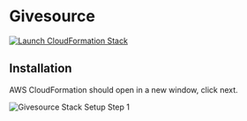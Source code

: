 # Givesource

[![Launch CloudFormation Stack](https://s3.amazonaws.com/cloudformation-examples/cloudformation-launch-stack.png)](https://console.aws.amazon.com/cloudformation/home?region=us-west-2#/stacks/new?stackName=Givesource&templateURL=https://s3-us-west-2.amazonaws.com/givesource-cj/cf-templates/0.0.1/givesource.yml)

## Installation

AWS CloudFormation should open in a new window, click next.

![Givesource Stack Setup Step 1](wiki/images/givesource-stack-step-1.png)